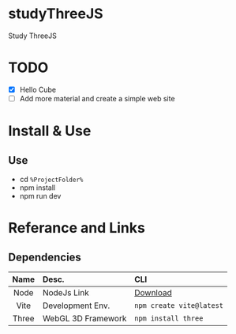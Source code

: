 # studyThreeJS
Study ThreeJS

# TODO
  - [x] Hello Cube
  - [ ] Add more material and create a simple web site

# Install & Use
## Use
- cd `%ProjectFolder%`
- npm install
- npm run dev


# Referance and Links
## Dependencies  
| Name | Desc. | CLI | 
| :--: | :---- | :-- |
| Node | NodeJs Link | [Download](https://nodejs.org/en)
| Vite | Development Env. | `npm create vite@latest` 
| Three | WebGL 3D Framework | `npm install three` 


